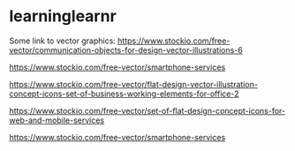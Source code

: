 # learninglearnr

Some link to vector graphics: https://www.stockio.com/free-vector/communication-objects-for-design-vector-illustrations-6

https://www.stockio.com/free-vector/smartphone-services

https://www.stockio.com/free-vector/flat-design-vector-illustration-concept-icons-set-of-business-working-elements-for-office-2

https://www.stockio.com/free-vector/set-of-flat-design-concept-icons-for-web-and-mobile-services

https://www.stockio.com/free-vector/smartphone-services